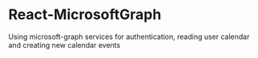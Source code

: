 # React-MicrosoftGraph
Using microsoft-graph services for authentication, reading user calendar and creating new calendar events
